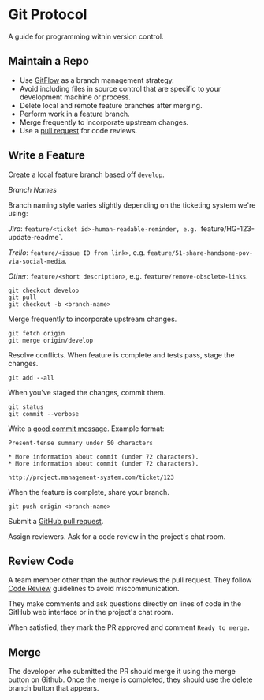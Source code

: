 # Git Protocol

A guide for programming within version control.

Maintain a Repo
---------------

* Use [GitFlow] as a branch management strategy.
* Avoid including files in source control that are specific to your
  development machine or process.
* Delete local and remote feature branches after merging.
* Perform work in a feature branch.
* Merge frequently to incorporate upstream changes.
* Use a [pull request] for code reviews.

[GitFlow]: https://nvie.com/posts/a-successful-git-branching-model/
[pull request]: ./protocol/prs

Write a Feature
---------------

Create a local feature branch based off `develop`.

	
*Branch Names*

Branch naming style varies slightly depending on the ticketing system we're using:

*Jira*: `feature/<ticket id>-human-readable-reminder, e.g. `feature/HG-123-update-readme`.

*Trello*: `feature/<issue ID from link>`, e.g. `feature/51-share-handsome-pov-via-social-media`.

*Other*: `feature/<short description>`, e.g. `feature/remove-obsolete-links`.

    git checkout develop
    git pull
    git checkout -b <branch-name>

Merge frequently to incorporate upstream changes.

    git fetch origin
    git merge origin/develop

Resolve conflicts. When feature is complete and tests pass, stage the changes.

    git add --all

When you've staged the changes, commit them.

    git status
    git commit --verbose

Write a [good commit message]. Example format:

    Present-tense summary under 50 characters

    * More information about commit (under 72 characters).
    * More information about commit (under 72 characters).

    http://project.management-system.com/ticket/123

When the feature is complete, share your branch.

    git push origin <branch-name>

Submit a [GitHub pull request].

Assign reviewers. Ask for a code review in the project's chat room.

[good commit message]: https://chris.beams.io/posts/git-commit/
[GitHub pull request]: https://help.github.com/articles/using-pull-requests/

Review Code
-----------

A team member other than the author reviews the pull request. They follow
[Code Review](https://github.com/thoughtbot/guides/tree/master/code-review) guidelines to avoid
miscommunication.

They make comments and ask questions directly on lines of code in the GitHub
web interface or in the project's chat room.

When satisfied, they mark the PR approved and comment `Ready to merge.`

Merge
-----

The developer who submitted the PR should merge it using the merge button on Github. Once the merge is completed, they should use the delete branch button that appears.